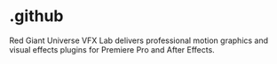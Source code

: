 # .github
Red Giant Universe VFX Lab delivers professional motion graphics and visual effects plugins for Premiere Pro and After Effects.
